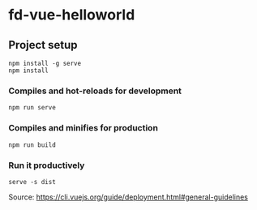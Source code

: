 # fd-vue-helloworld

## Project setup

```
npm install -g serve
npm install
```

### Compiles and hot-reloads for development

```
npm run serve
```

### Compiles and minifies for production

```
npm run build
```

### Run it productively

```
serve -s dist
```

Source: https://cli.vuejs.org/guide/deployment.html#general-guidelines
